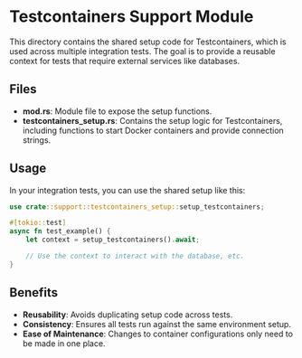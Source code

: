 
# Testcontainers Support Module

This directory contains the shared setup code for Testcontainers, which is used across multiple integration tests. The goal is to provide a reusable context for tests that require external services like databases.

## Files

- **mod.rs**: Module file to expose the setup functions.
- **testcontainers_setup.rs**: Contains the setup logic for Testcontainers, including functions to start Docker containers and provide connection strings.

## Usage

In your integration tests, you can use the shared setup like this:

```rust
use crate::support::testcontainers_setup::setup_testcontainers;

#[tokio::test]
async fn test_example() {
    let context = setup_testcontainers().await;

    // Use the context to interact with the database, etc.
}
```

## Benefits

- **Reusability**: Avoids duplicating setup code across tests.
- **Consistency**: Ensures all tests run against the same environment setup.
- **Ease of Maintenance**: Changes to container configurations only need to be made in one place.
